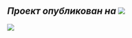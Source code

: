 *Проект опубликован на*    <a target="_blank" href="https://infostart.ru/1c/articles/2190404/"><img style="border:0px;" src="https://infostart.ru/bitrix/templates/sandbox_empty/assets/tpl/abo/img/logo.svg"></a>
-------------------------------------------------------------

<a target="_new" href="https://timeweb.cloud/?i=118883"><img style="border:0px;" src="https://wm.timeweb.ru/images/posters/600x90/600x90-7.jpg"></a>

